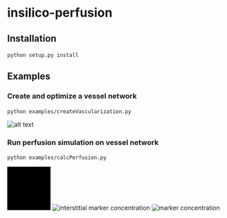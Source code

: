 # insilico-perfusion

## Installation
```
python setup.py install
```

## Examples

### Create and optimize a vessel network
```
python examples/createVascularization.py
```

![alt text](pressure.gif "test")


### Run perfusion simulation on vessel network
```
python examples/calcPerfusion.py
```

![](concP.gif "intra-vascular marker concentration")
![](concI.gif "interstitial marker concentration")
![](conc.gif "marker concentration")
